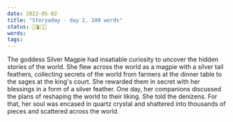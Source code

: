 ```yaml
---
date: 2022-05-02
title: "Storyaday - day 2, 100 words"
status: 🌱🪴🌲🍇
words:
tags:
---
```

The goddess Silver Magpie had insatiable curiosity to uncover the hidden stories of the world. She flew across the world as a magpie with a silver tail feathers, collecting secrets of the world from farmers at the dinner table to the sages at the king's court. She rewarded them in secret with her blessings in a form of a silver feather. One day, her companions discussed the plans of reshaping the world to their liking. She told the denizens. For that, her soul was encased in quartz crystal and shattered into thousands of pieces and scattered across the world.